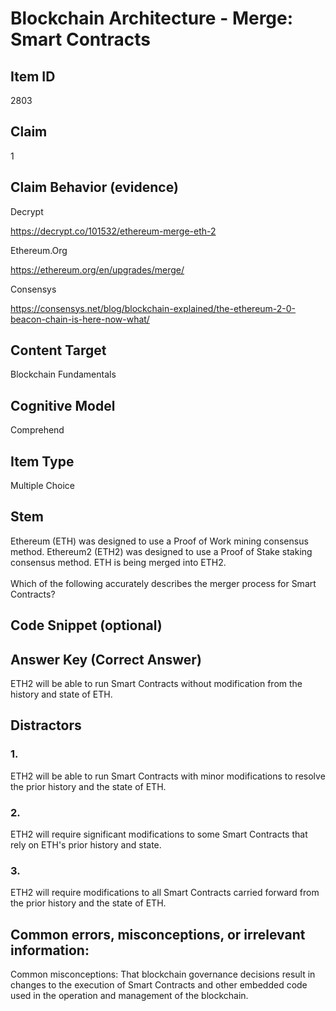 # Blockchain Architecture - Merge: Smart Contracts

## Item ID
2803

## Claim
1

## Claim Behavior (evidence)
Decrypt

https://decrypt.co/101532/ethereum-merge-eth-2

Ethereum.Org

https://ethereum.org/en/upgrades/merge/

Consensys

https://consensys.net/blog/blockchain-explained/the-ethereum-2-0-beacon-chain-is-here-now-what/

## Content Target
Blockchain Fundamentals

## Cognitive Model
Comprehend

## Item Type
Multiple Choice

## Stem
Ethereum (ETH) was designed to use a Proof of Work mining consensus method. Ethereum2 (ETH2) was designed to use a Proof of Stake staking consensus method. ETH is being merged into ETH2.
<br><br>
Which of the following accurately describes the merger process for Smart Contracts?

## Code Snippet (optional)

## Answer Key (Correct Answer)
ETH2 will be able to run Smart Contracts without modification from the history and state of ETH.

## Distractors
### 1.
ETH2 will be able to run Smart Contracts with minor modifications to resolve the prior history and the state of ETH.

### 2.
ETH2 will require significant modifications to some Smart Contracts that rely on ETH's prior history and state.

### 3.
ETH2 will require modifications to all Smart Contracts carried forward from the prior history and the state of ETH.

## Common errors, misconceptions, or irrelevant information:
Common misconceptions: That blockchain governance decisions result in changes to the execution of Smart Contracts and other embedded code used in the operation and management of the blockchain.
